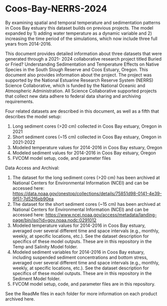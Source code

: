 # Coos-Bay-NERRS-2024
By examining spatial and temporal temperature and sedimentation patterns in Coos Bay estuary this dataset builds on previous projects. The model expanded by 1) adding water temperature as a dynamic variable and 2) increasing the time period of the simulations, which now include three full years from 2014-2016.

This document provides detailed information about three datasets that were generated through a 2021- 2024 collaborative research project titled Buried or Fried? Understanding Sedimentation and Temperature Effects on Native Species in the South Slough Reserve and Coos Estuary, Oregon.  This document also provides information about the project. The project was supported by the National Estuarine Research Reserve System (NERRS) Science Collaborative, which is funded by the National Oceanic and Atmospheric Administration. All Science Collaborative supported projects that collect new data adhere to federal data sharing and archiving requirements. 

Four related datasets are described in this document, as well as a fifth that describes the model setup:
1. Long sediment cores (>20 cm) collected in Coos Bay estuary, Oregon in 2021
2. Short sediment cores (~15 cm) collected in Coos Bay estuary, Oregon in 2021-2022
3. Modeled temperature values for 2014-2016 in Coos Bay estuary, Oregon
4. Modeled sediment values for 2014-2016 in Coos Bay estuary, Oregon
5. FVCOM model setup, code, and parameter files

Data Access and Archival:
1. The dataset for the long sediment cores (>20 cm) has been archived at National Centers for Environmental Information (NCEI) and can be accessed here: https://data.noaa.gov/onestop/collections/details/75851d98-0141-4e39-9f51-7d52f6eb90ea
2. The dataset for the short sediment cores (~15 cm) has been archived at National Centers for Environmental Information (NCEI) and can be accessed here: https://www.ncei.noaa.gov/access/metadata/landing-page/bin/iso?id=gov.noaa.nodc:0291012
3. Modeled temperature values for 2014-2016 in Coos Bay estuary, averaged over several different time and space intervals (e.g., monthly, weekly, at specific locations, etc.). See the dataset description for specifics of these model outputs. These are in this repository in the Temp and Salinity Model folder.  
4. Modeled sediment variables for 2014-2016 in Coos Bay estuary, including suspended sediment concentrations and bottom stress, averaged over several different time and space intervals (e.g., monthly, weekly, at specific locations, etc.). See the dataset description for specifics of these model outputs. These are in this repository in the Sediment Model folder.
5. FVCOM model setup, code, and parameter files are in this repository. 

See the ReadMe files in each folder for more information on each product archived here. 
